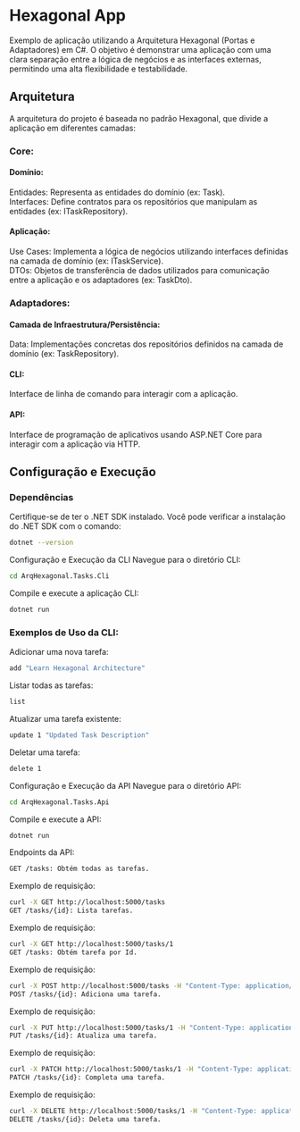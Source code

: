 # Hexagonal App

Exemplo de aplicação utilizando a Arquitetura Hexagonal (Portas e Adaptadores) em C#. O objetivo é demonstrar uma aplicação com uma clara separação entre a lógica de negócios e as interfaces externas, permitindo uma alta flexibilidade e testabilidade.

## Arquitetura
A arquitetura do projeto é baseada no padrão Hexagonal, que divide a aplicação em diferentes camadas:

### Core:

#### Domínio:

Entidades: Representa as entidades do domínio (ex: Task).<br>
Interfaces: Define contratos para os repositórios que manipulam as entidades (ex: ITaskRepository).

#### Aplicação:

Use Cases: Implementa a lógica de negócios utilizando interfaces definidas na camada de domínio (ex: ITaskService).<br>
DTOs: Objetos de transferência de dados utilizados para comunicação entre a aplicação e os adaptadores (ex: TaskDto).

### Adaptadores:

#### Camada de Infraestrutura/Persistência:
Data: Implementações concretas dos repositórios definidos na camada de domínio (ex: TaskRepository).

#### CLI:
Interface de linha de comando para interagir com a aplicação.

#### API:
Interface de programação de aplicativos usando ASP.NET Core para interagir com a aplicação via HTTP.

## Configuração e Execução

### Dependências

Certifique-se de ter o .NET SDK instalado. Você pode verificar a instalação do .NET SDK com o comando:

```sh
dotnet --version
```

Configuração e Execução da CLI
Navegue para o diretório CLI:

```sh
cd ArqHexagonal.Tasks.Cli
```

Compile e execute a aplicação CLI:

```sh
dotnet run
```

### Exemplos de Uso da CLI:

Adicionar uma nova tarefa:

```sh
add "Learn Hexagonal Architecture"
```

Listar todas as tarefas:

```sh
list
```

Atualizar uma tarefa existente:

```sh
update 1 "Updated Task Description"
```

Deletar uma tarefa:

```sh
delete 1
```

Configuração e Execução da API
Navegue para o diretório API:

```sh
cd ArqHexagonal.Tasks.Api
```

Compile e execute a API:

```sh
dotnet run
```

Endpoints da API:

```sh
GET /tasks: Obtém todas as tarefas.
```

Exemplo de requisição:

```sh
curl -X GET http://localhost:5000/tasks
GET /tasks/{id}: Lista tarefas.
```

Exemplo de requisição:

```sh
curl -X GET http://localhost:5000/tasks/1
GET /tasks: Obtém tarefa por Id.
```

Exemplo de requisição:

```sh
curl -X POST http://localhost:5000/tasks -H "Content-Type: application/json" -d '{"description": "New Task"}'
POST /tasks/{id}: Adiciona uma tarefa.
```

Exemplo de requisição:

```sh
curl -X PUT http://localhost:5000/tasks/1 -H "Content-Type: application/json" -d '{"id": 1, "description": "New Name Task"}'
PUT /tasks/{id}: Atualiza uma tarefa.
```

Exemplo de requisição:

```sh
curl -X PATCH http://localhost:5000/tasks/1 -H "Content-Type: application/json"
PATCH /tasks/{id}: Completa uma tarefa.
```

Exemplo de requisição:

```sh
curl -X DELETE http://localhost:5000/tasks/1 -H "Content-Type: application/json"
DELETE /tasks/{id}: Deleta uma tarefa.
```
